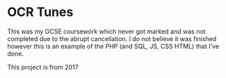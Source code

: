 # OCR Tunes

This was my GCSE coursework which never got marked and was not completed due to  the abrupt cancellation.
I do not believe it was finished however this is an example of the PHP (and SQL, JS, CSS HTML) that I've done.

This project is from 2017